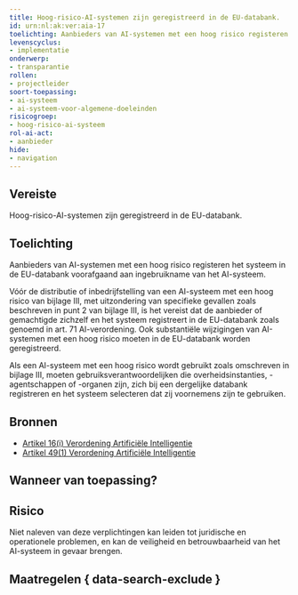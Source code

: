 ```yaml
---
title: Hoog-risico-AI-systemen zijn geregistreerd in de EU-databank.
id: urn:nl:ak:ver:aia-17
toelichting: Aanbieders van AI-systemen met een hoog risico registeren het systeem in de EU-databank voorafgaand aan ingebruikname van het AI-systeem. 
levenscyclus:
- implementatie
onderwerp:
- transparantie
rollen:
- projectleider
soort-toepassing:
- ai-systeem
- ai-systeem-voor-algemene-doeleinden
risicogroep:
- hoog-risico-ai-systeem
rol-ai-act:
- aanbieder
hide:
- navigation
---
```


<!-- tags -->
## Vereiste

Hoog-risico-AI-systemen zijn geregistreerd in de EU-databank.

## Toelichting

Aanbieders van AI-systemen met een hoog risico registeren het systeem in de EU-databank voorafgaand aan ingebruikname van het AI-systeem. 

Vóór de distributie of inbedrijfstelling van een AI-systeem met een hoog risico van bijlage III, met uitzondering van specifieke gevallen zoals beschreven in punt 2 van bijlage III, is het vereist dat de aanbieder of gemachtigde zichzelf en het systeem registreert in de EU-databank zoals genoemd in art. 71 AI-verordening. Ook substantiële wijzigingen van AI-systemen met een hoog risico moeten in de EU-databank worden geregistreerd. 

Als een AI-systeem met een hoog risico wordt gebruikt zoals omschreven in bijlage III, moeten gebruiksverantwoordelijken die overheidsinstanties, -agentschappen of -organen zijn, zich bij een dergelijke databank registreren en het systeem selecteren dat zij voornemens zijn te gebruiken. 

## Bronnen

- [Artikel 16(i) Verordening Artificiële Intelligentie](https://eur-lex.europa.eu/legal-content/NL/TXT/HTML/?uri=OJ:L_202401689#d1e3823-1-1)
- [Artikel 49(1) Verordening Artificiële Intelligentie](https://eur-lex.europa.eu/legal-content/NL/TXT/HTML/?uri=OJ:L_202401689#d1e5358-1-1)

## Wanneer van toepassing? 
<!-- tags-ai-act -->


## Risico

Niet naleven van deze verplichtingen kan leiden tot juridische en operationele problemen, en kan de veiligheid en betrouwbaarheid van het AI-systeem in gevaar brengen.


## Maatregelen { data-search-exclude }

<!-- list_maatregelen vereiste/aia-17-registratieverplichtingen no-search no-onderwerp no-rol no-levenscyclus -->
